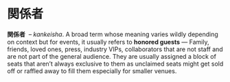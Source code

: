 # 関係者

**関係者**  – _kankeisha_. A broad term whose meaning varies wildly depending on context but for events, it usually refers to **honored guests** — Family, friends, loved ones, press, industry VIPs, collaborators that are not staff and are not part of the general audience. They are usually assigned a block of seats that aren’t always exclusive to them as unclaimed seats might get sold off or raffled away to fill them especially for smaller venues.
